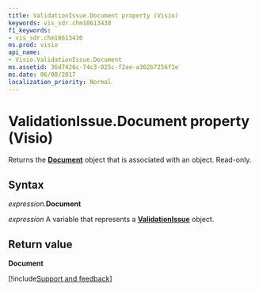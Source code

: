 ```yaml
---
title: ValidationIssue.Document property (Visio)
keywords: vis_sdr.chm18613430
f1_keywords:
- vis_sdr.chm18613430
ms.prod: visio
api_name:
- Visio.ValidationIssue.Document
ms.assetid: 36d7426c-74c3-025c-f2ae-a302b7256f1e
ms.date: 06/08/2017
localization_priority: Normal
---
```



# ValidationIssue.Document property (Visio)

Returns the  **[Document](Visio.Document.md)** object that is associated with an object. Read-only.


## Syntax

_expression_.**Document**

_expression_ A variable that represents a **[ValidationIssue](Visio.ValidationIssue.md)** object.


## Return value

 **Document**

[!include[Support and feedback](~/includes/feedback-boilerplate.md)]